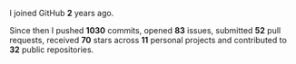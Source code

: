 I joined GitHub **2** years ago.

Since then I pushed **1030** commits, opened **83** issues, submitted **52** pull requests, received **70** stars across **11** personal projects and contributed to **32** public repositories.
